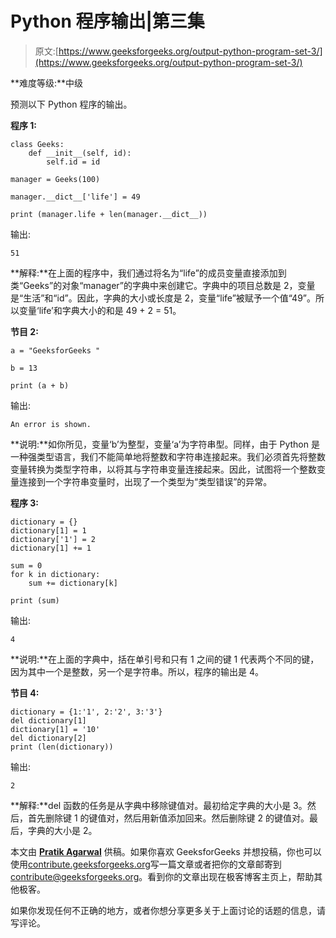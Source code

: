 # Python 程序输出|第三集

> 原文:[https://www.geeksforgeeks.org/output-python-program-set-3/](https://www.geeksforgeeks.org/output-python-program-set-3/)

**难度等级:**中级

预测以下 Python 程序的输出。

**程序 1:**

```
class Geeks:
    def __init__(self, id):
        self.id = id

manager = Geeks(100)

manager.__dict__['life'] = 49

print (manager.life + len(manager.__dict__))
```

输出:

```
51

```

**解释:**在上面的程序中，我们通过将名为“life”的成员变量直接添加到类“Geeks”的对象“manager”的字典中来创建它。字典中的项目总数是 2，变量是“生活”和“id”。因此，字典的大小或长度是 2，变量“life”被赋予一个值“49”。所以变量‘life’和字典大小的和是 49 + 2 = 51。

**节目 2:**

```
a = "GeeksforGeeks "

b = 13

print (a + b)
```

输出:

```
An error is shown.

```

**说明:**如你所见，变量‘b’为整型，变量‘a’为字符串型。同样，由于 Python 是一种强类型语言，我们不能简单地将整数和字符串连接起来。我们必须首先将整数变量转换为类型字符串，以将其与字符串变量连接起来。因此，试图将一个整数变量连接到一个字符串变量时，出现了一个类型为“类型错误”的异常。

**程序 3:**

```
dictionary = {}
dictionary[1] = 1
dictionary['1'] = 2
dictionary[1] += 1

sum = 0
for k in dictionary:
    sum += dictionary[k]

print (sum)
```

输出:

```
4

```

**说明:**在上面的字典中，括在单引号和只有 1 之间的键 1 代表两个不同的键，因为其中一个是整数，另一个是字符串。所以，程序的输出是 4。

**节目 4:**

```
dictionary = {1:'1', 2:'2', 3:'3'}
del dictionary[1]
dictionary[1] = '10'
del dictionary[2]
print (len(dictionary))
```

输出:

```
2

```

**解释:**del 函数的任务是从字典中移除键值对。最初给定字典的大小是 3。然后，首先删除键 1 的键值对，然后用新值添加回来。然后删除键 2 的键值对。最后，字典的大小是 2。

本文由 **[Pratik Agarwal](https://www.facebook.com/Pratik.Agarwal01)** 供稿。如果你喜欢 GeeksforGeeks 并想投稿，你也可以使用[contribute.geeksforgeeks.org](http://www.contribute.geeksforgeeks.org)写一篇文章或者把你的文章邮寄到 contribute@geeksforgeeks.org。看到你的文章出现在极客博客主页上，帮助其他极客。

如果你发现任何不正确的地方，或者你想分享更多关于上面讨论的话题的信息，请写评论。